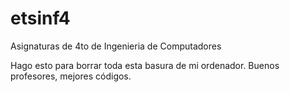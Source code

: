 # etsinf4
Asignaturas de 4to de Ingenieria de Computadores

Hago esto para borrar toda esta basura de mi ordenador.
Buenos profesores, mejores códigos.